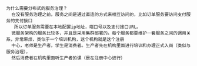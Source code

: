     为什么需要分布式的服务治理？
      在没有服务治理之前，服务之间是通过直连的方式来相互访问的，比如订单服务要访问支付服务的支付接口
       所以订单服务需要在本地配置ip地址，端口号以及支付接口URL。
      微服务架构的服务比较多，并且是采用集群部署的。每个服务都要维护一套服务之间的调用关系，非常麻烦，类似于一个培训机构，这个机构就是这个注册
      中心，老师是生产者，学生是消费者。生产者先在机构里面进行培训和办理正式入岗（类似与服务治理），
      然后消费者在机构里面听生产者的课（是在注册中心进行）
      
